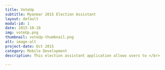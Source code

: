 ```yaml
---
title: VoteUp
subtitle: Myanmar 2015 Election Assistant
layout: default
modal-id: 1
date: 2015-10-18
img: voteUp.png
thumbnail: voteUp-thumbnail.png
alt: image-alt
project-date: Oct 2015
category: Mobile Development
description: This election assistant application allows users to </br> 1) Check the eligibility of their voting right,together with voting region </br> 2) Search for the competing candidates depending on voting boundaries </br> 3) Experience voting procedure before hands with sample game

---
```

